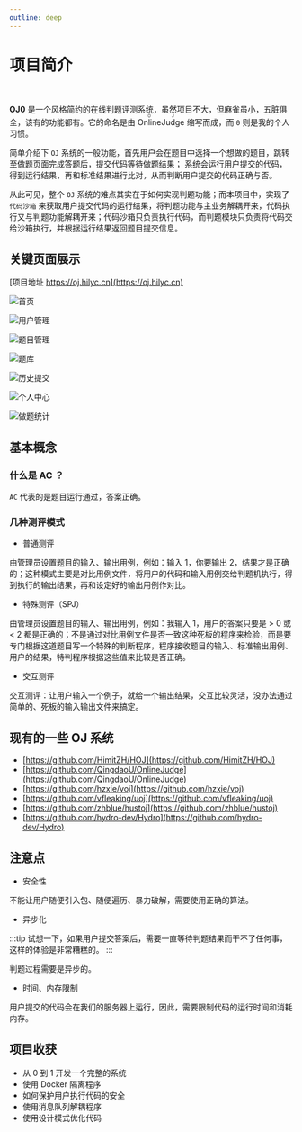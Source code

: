```yaml
---
outline: deep
---
```


# 项目简介

<br>

<span text-xl><b><span text-brand>OJ</span><span text-brand-red>0</span></b></span> 
是一个风格简约的在线判题评测系统，虽然项目不大，但麻雀虽小，五脏俱全，该有的功能都有。它的命名是由 <ruby text-brand-yellow>Online<rt>O</rt></ruby><ruby text-brand-red>Judge<rt>J</rt></ruby>
缩写而成，而 `0` 则是我的个人习惯。  

简单介绍下 `OJ` 系统的一般功能，首先用户会在题目中选择一个想做的题目，跳转至做题页面完成答题后，提交代码等待做题结果；
系统会运行用户提交的代码，得到运行结果，再和标准结果进行比对，从而判断用户提交的代码正确与否。

从此可见，整个 `OJ` 系统的难点其实在于如何实现判题功能；而本项目中，实现了 `代码沙箱` 来获取用户提交代码的运行结果，将判题功能与主业务解耦开来，代码执行又与判题功能解耦开来；代码沙箱只负责执行代码，而判题模块只负责将代码交给沙箱执行，并根据运行结果返回题目提交信息。

## 关键页面展示

[项目地址 https://oj.hilyc.cn](https://oj.hilyc.cn)

![首页](/public/intros/index/page1.png)

![用户管理](/public/intros/index/page2.png)

![题目管理](/public/intros/index/page3.png)

![题库](/public/intros/index/page4.png)

![历史提交](/public/intros/index/page5.png)

![个人中心](/public/intros/index/page6.png)

![做题统计](/public/intros/index/page7.png)

## 基本概念

### 什么是 AC ？

`AC` 代表的是题目运行通过，答案正确。

### 几种测评模式

- 普通测评

由管理员设置题目的输入、输出用例，例如：输入 1，你要输出 2，结果才是正确的；这种模式主要是对比用例文件，将用户的代码和输入用例交给判题机执行，得到执行的输出结果，再和设定好的输出用例作对比。

- 特殊测评（SPJ）

由管理员设置题目的输入、输出用例，例如：我输入 1，用户的答案只要是 > 0 或 < 2 都是正确的；不是通过对比用例文件是否一致这种死板的程序来检验，而是要专门根据这道题目写一个特殊的判断程序，程序接收题目的输入、标准输出用例、用户的结果，特判程序根据这些值来比较是否正确。

- 交互测评

交互测评：让用户输入一个例子，就给一个输出结果，交互比较灵活，没办法通过简单的、死板的输入输出文件来搞定。

## 现有的一些 OJ 系统

- [https://github.com/HimitZH/HOJ](https://github.com/HimitZH/HOJ)
- [https://github.com/QingdaoU/OnlineJudge](https://github.com/QingdaoU/OnlineJudge)
- [https://github.com/hzxie/voj](https://github.com/hzxie/voj)
- [https://github.com/vfleaking/uoj](https://github.com/vfleaking/uoj)
- [https://github.com/zhblue/hustoj](https://github.com/zhblue/hustoj)
- [https://github.com/hydro-dev/Hydro](https://github.com/hydro-dev/Hydro)

## 注意点

- 安全性

不能让用户随便引入包、随便遍历、暴力破解，需要使用正确的算法。

- 异步化

:::tip
试想一下，如果用户提交答案后，需要一直等待判题结果而干不了任何事，这样的体验是非常糟糕的。
:::

判题过程需要是异步的。

- 时间、内存限制

用户提交的代码会在我们的服务器上运行，因此，需要限制代码的运行时间和消耗内存。

## 项目收获

- 从 0 到 1 开发一个完整的系统
- 使用 Docker 隔离程序
- 如何保护用户执行代码的安全
- 使用消息队列解耦程序
- 使用设计模式优化代码
